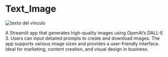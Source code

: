 # Text_Image

![texto del vínculo](https://img.freepik.com/fotos-premium/retrato-ai-generando-banner-concepto-tecnologia-futura-contenido_310913-1658.jpg)

A Streamlit app that generates high-quality images using OpenAI’s DALL-E 3. Users can input detailed prompts to create and download images. The app supports various image sizes and provides a user-friendly interface. Ideal for marketing, content creation, and visual design in business.
